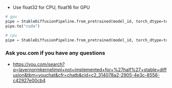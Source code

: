 
- Use float32 for CPU, float16 for GPU

```python
# gpu
pipe = StableDiffusionPipeline.from_pretrained(model_id, torch_dtype=torch.float16)
pipe.to("cuda")

# cpu
pipe = StableDiffusionPipeline.from_pretrained(model_id, torch_dtype=torch.float32)
```

### Ask you.com if you have any questions

- https://you.com/search?q=layernormkernelimpl+not+implemented+for+%27half%27+stable+diffusion&tbm=youchat&cfr=chatb&cid=c2_314078a2-2905-4e3c-8556-c42927e00cb4
